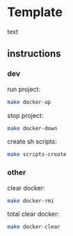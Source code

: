 # Template
text

## instructions

### dev
run project:
```sh
make docker-up
```
stop project:
```sh
make docker-down
```

create sh scripts:
```sh
make scripts-create
```


### other
clear docker:
```sh
make docker-rmi
```
total clear docker:
```sh
make docker-clear
```

